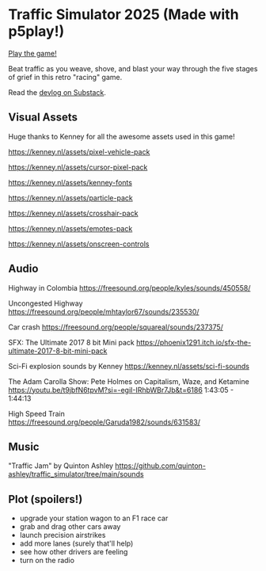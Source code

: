# Traffic Simulator 2025 (Made with p5play!)

[Play the game!](https://quinton-ashley.github.io/traffic_simulator/)

Beat traffic as you weave, shove, and blast your way through the five stages of grief in this retro "racing" game.

Read the [devlog on Substack](https://q5js.substack.com/p/traffic-simulator-2025).

## Visual Assets

Huge thanks to Kenney for all the awesome assets used in this game!

https://kenney.nl/assets/pixel-vehicle-pack

https://kenney.nl/assets/cursor-pixel-pack

https://kenney.nl/assets/kenney-fonts

https://kenney.nl/assets/particle-pack

https://kenney.nl/assets/crosshair-pack

https://kenney.nl/assets/emotes-pack

https://kenney.nl/assets/onscreen-controls

## Audio

Highway in Colombia
https://freesound.org/people/kyles/sounds/450558/

Uncongested Highway
https://freesound.org/people/mhtaylor67/sounds/235530/

Car crash
https://freesound.org/people/squareal/sounds/237375/

SFX: The Ultimate 2017 8 bit Mini pack
https://phoenix1291.itch.io/sfx-the-ultimate-2017-8-bit-mini-pack

Sci-Fi explosion sounds by Kenney
https://kenney.nl/assets/sci-fi-sounds

The Adam Carolla Show: Pete Holmes on Capitalism, Waze, and Ketamine
https://youtu.be/t9jbfN6tpvM?si=-egiI-IRhbWBr7Jb&t=6186
1:43:05 - 1:44:13

High Speed Train
https://freesound.org/people/Garuda1982/sounds/631583/

## Music

"Traffic Jam" by Quinton Ashley
https://github.com/quinton-ashley/traffic_simulator/tree/main/sounds

## Plot (spoilers!)

- upgrade your station wagon to an F1 race car
- grab and drag other cars away
- launch precision airstrikes
- add more lanes (surely that'll help)
- see how other drivers are feeling
- turn on the radio
